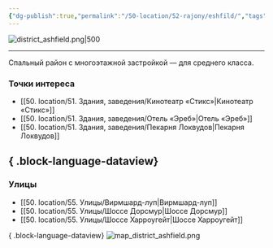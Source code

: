 ```yaml
---
{"dg-publish":true,"permalink":"/50-location/52-rajony/eshfild/","tags":["локация/район"]}
---
```


![district_ashfield.png|500](/img/user/90.%20files/district_ashfield.png)
***
Спальный район с многоэтажной застройкой — для среднего класса.
### Точки интереса
- [[50. location/51. Здания, заведения/Кинотеатр «Стикс»\|Кинотеатр «Стикс»]]
- [[50. location/51. Здания, заведения/Отель «Эреб»\|Отель «Эреб»]]
- [[50. location/51. Здания, заведения/Пекарня Локвудов\|Пекарня Локвудов]]

{ .block-language-dataview}
---
### Улицы
- [[50. location/55. Улицы/Вирмшард-луп\|Вирмшард-луп]]
- [[50. location/55. Улицы/Шоссе Дорсмур\|Шоссе Дорсмур]]
- [[50. location/55. Улицы/Шоссе Харроугейт\|Шоссе Харроугейт]]

{ .block-language-dataview}
![map_district_ashfield.png](/img/user/90.%20files/map_district_ashfield.png)